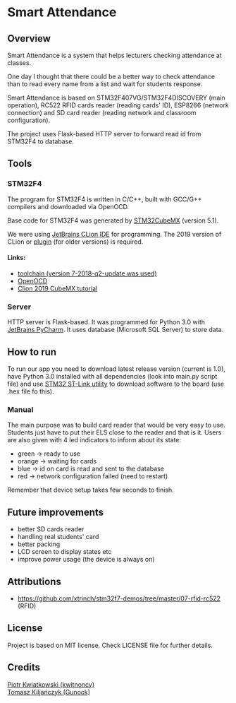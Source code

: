 # Smart Attendance

## Overview
Smart Attendance is a system that helps lecturers checking attendance at classes.

One day I thought that there could be a better way to check attendance than to read every name from a list and wait for 
students response.  

Smart Attendance is based on STM32F407VG/STM32F4DISCOVERY (main operation), RC522 RFID cards reader (reading cards' ID), 
ESP8266 (network connection) and SD card reader (reading network and classroom configuration).

The project uses Flask-based HTTP server to forward read id from STM32F4 to database.

## Tools
### STM32F4
The program for STM32F4 is written in C/C++, built with GCC/G++ compilers and downloaded via OpenOCD.<br>

Base code for STM32F4 was generated by [STM32CubeMX](https://www.st.com/en/development-tools/stm32cubemx.html) (version 5.1).<br>

We were using [JetBrains CLion IDE](https://www.jetbrains.com/clion/) for programming. The 2019 version of CLion or [plugin](https://plugins.jetbrains.com/plugin/10115-openocd--stm32cubemx-support-for-arm-embedded-development) (for older versions) is required.

#### Links:
- [toolchain (version 7-2018-q2-update was used)](https://developer.arm.com/tools-and-software/open-source-software/developer-tools/gnu-toolchain/gnu-rm/downloads)
- [OpenOCD](https://github.com/gnu-mcu-eclipse/openocd/releases)
- [Clion 2019 CubeMX tutorial](https://blog.jetbrains.com/clion/2019/02/clion-2019-1-eap-clion-for-embedded-development-part-iii/)

### Server
HTTP server is Flask-based. It was programmed for Python 3.0 with [JetBrains PyCharm](https://www.jetbrains.com/pycharm/). It uses database (Microsoft SQL Server) to store data.

## How to run
To run our app you need to download latest release version (current is 1.0), have Python 3.0 installed with all dependencies (look into main.py script file) and use [STM32 ST-Link utility](https://www.st.com/en/development-tools/stsw-link004.html) to download software to the board (use .hex file fo this).

### Manual
The main purpose was to build card reader that would be very easy to use. Students just have to put their ELS close to the reader and that is it. Users are also given with 4 led indicators to inform about its state:
- green -> ready to use
- orange -> waiting for cards
- blue -> id on card is read and sent to the database
- red -> network configuration failed (need to restart)

Remember that device setup takes few seconds to finish.
     
## Future improvements
- better SD cards reader
- handling real students' card
- better packing 
- LCD screen to display states etc
- improve power usage (the device is always on)
## Attributions
- https://github.com/xtrinch/stm32f7-demos/tree/master/07-rfid-rc522 (RFID)
## License
Project is based on MIT license. Check LICENSE file for further details.
     
## Credits
[Piotr Kwiatkowski (kwitnoncy)](https://github.com/kwitnoncy)<br>
[Tomasz Kiljańczyk (Gunock)](https://github.com/Gunock)
